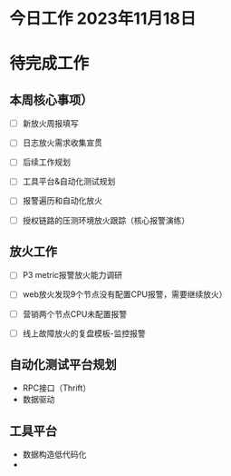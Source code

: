 # 今日工作 2023年11月18日
 
# 待完成工作

## 本周核心事项）
- [ ] 新放火周报填写
- [ ] 日志放火需求收集宣贯
- [ ] 后续工作规划
- [ ] 工具平台&自动化测试规划
- [ ] 报警遍历和自动化放火
- [ ] 授权链路的压测环境放火跟踪（核心报警演练）


## 放火工作
- [ ] P3 metric报警放火能力调研
- [ ] web放火发现9个节点没有配置CPU报警，需要继续放火）
- [ ] 营销两个节点CPU未配置报警
- [ ] 线上故障放火的复盘模板-监控报警




## 自动化测试平台规划
- RPC接口（Thrift）
- 数据驱动

## 工具平台
- 数据构造低代码化
- 

